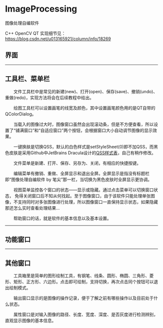 # ImageProcessing
图像处理自编软件

C++  OpenCV  QT 
实现细节见：https://blog.csdn.net/u013165921/column/info/18269

界面
--

----------

工具栏、菜单栏
-------
  
&emsp;&emsp;文件工具栏中是常见的新建(new)、打开(open)、保存(save)、撤销(undo)、重做(redo)，实现方法将会在后续教程中给出。

&emsp;&emsp;绘图工具栏可以设置画笔的线宽及颜色，其中设置画笔颜色用的是QT自带的QColorDialog。

&emsp;&emsp;当载入的图像过大时，图像窗口虽然会出现滚动条，但是不方便查看，所以设置了“铺满窗口”和“自适应窗口”两个按钮，会根据窗口大小自动调节图像的显示效果。

&emsp;&emsp;一键换肤是切换QSS，默认的白色样式是setStyleSheet(0)即不加QSS，而黑色皮肤是采用Github中JetBrains Dracula设计的[QSS样式表](https://github.com/Kojoley/qss-dracula)，自己有稍作修改。


&emsp;&emsp;文件菜单是新建、打开、保存、另存为、关闭，有相应的快捷按键。


&emsp;&emsp;编辑菜单有撤销、重做、全屏显示和退出全屏。全屏显示是指没有标题栏即“图像处理自编软件 by 笔尖”那一栏，当切换为黑色皮肤时全屏显示更协调。


&emsp;&emsp;视图菜单监控各个窗口的状态——显示或隐藏。通过点击菜单可以切换窗口状态， 免得关闭窗口后不知从何找起。至于图像窗口，由于该软件只能处理单张图像，不支持同时对多张图像进行处理，所以图像窗口一直保持显示状态，如果隐藏那还怎么实时查看处理结果...
 

&emsp;&emsp;帮助窗口的话，就是软件的基本信息以及基本设置。


----------

功能窗口
----

----------

其他窗口
----

&emsp;&emsp;工具箱里是简单的图形绘制工具，有钢笔、线条、圆形、椭圆、三角形、菱形、矩形、正方形、六边形。点击即可绘制，支持切换，再次点击同个按钮可以退出绘制模式。


&emsp;&emsp;输出窗口显示的是图像的操作记录，便于了解之前有哪些操作以及目前处于什么状态。

&emsp;&emsp;属性窗口是对输入图像的路径、长度、宽度、深度、是否灰度进行检测辨别，直观显示图像的基本信息。
